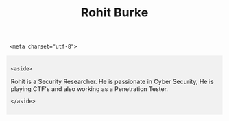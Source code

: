 <!DOCTYPE html>
  <head>
    <title> Rohit Burke </title>
     <header>
	 <h1> Rohit Burke </h1>
	 </header>
	 
	 <meta charset="utf-8">
<meta name="viewport" content="width=device-width, initial-scale=1">
 <link rel="stylesheet" href="https://maxcdn.bootstrapcdn.com/bootstrap/4.5.2/css/bootstrap.min.css">
  <script src="https://ajax.googleapis.com/ajax/libs/jquery/3.5.1/jquery.min.js"></script>
  <script src="https://cdnjs.cloudflare.com/ajax/libs/popper.js/1.16.0/umd/popper.min.js"></script>
  <script src="https://maxcdn.bootstrapcdn.com/bootstrap/4.5.2/js/bootstrap.min.js"></script>
    <style>
	
	section {
              display: -webkit-flex;
              display: flex;
            }
			
			
	aside {
  width: 30%;
  padding-left: 15px;
  margin-left: 15px;
  float: left;
  font-style: italic;
  background-color: black;
  color:white;
}
	
    header {
         background-color: #666;
         padding: 5px;
        text-align: center;
         font-size: 25px;
         color: white;
            }
	
	  
    body {
           background-image: url('ro.png');
		   background-attachment: fixed;
           background-size: cover;
		   background-repeat: no-repeat;
		   background-size: 70% 100%;
         }
			
	article {
              -webkit-flex: 3;
              -ms-flex: 3;
               flex: 3;
               background-color: #f1f1f1;
               padding: 10px;
            }
			
			@media (max-width: 600px) {
   section {
    -webkit-flex-direction: column;
    flex-direction: column;
  }
}
</style>
</head>
<body>
<section>
<article>
  
	<aside>

   <p>Rohit is a Security Researcher. He is passionate in Cyber Security, He is playing CTF's and also working as a Penetration Tester.</p>
 
    </aside>
	
  </article>
  </section>
</body>
  
  <html>
